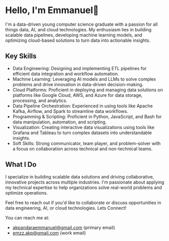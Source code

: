 # Hello, I'm Emmanuel👋

I'm a data-driven young computer science graduate with a passion for all things data, AI, and cloud technologies. My enthusiasm lies in building scalable data pipelines, developing machine learning models, and optimizing cloud-based solutions to turn data into actionable insights.

## Key Skills

- Data Engineering: Designing and implementing ETL pipelines for efficient data integration and workflow automation.
- Machine Learning: Leveraging AI models and LLMs to solve complex problems and drive innovation in data-driven decision-making.
- Cloud Platforms: Proficient in deploying and managing data solutions on platforms like Google Cloud, AWS, and Azure for data storage, processing, and analytics.
- Data Pipeline Orchestration: Experienced in using tools like Apache Kafka, Airflow, and Spark to streamline data workflows.
- Programming & Scripting: Proficient in Python, JavaScript, and Bash for data manipulation, automation, and scripting.
- Visualization: Creating interactive data visualizations using tools like Grafana and Tableau to turn complex datasets into understandable insights.
- Soft Skills: Strong communicator, team player, and problem-solver with a focus on collaboration across technical and non-technical teams.

## What I Do
I specialize in building scalable data solutions and driving collaborative, innovative projects across multiple industries. I'm passionate about applying my technical expertise to help organizations solve real-world problems and optimize operations.

Feel free to reach out if you'd like to collaborate or discuss opportunities in data engineering, AI, or cloud technologies. Lets Connect!

You can reach me at:
- akpandaraemmanuel@gmail.com (primary email)
- emzz.akp@gmail.com (work email)


<!--
**emmanuel-akpandara/emmanuel-akpandara** is a ✨ _special_ ✨ repository because its `README.md` (this file) appears on your GitHub profile.

Here are some ideas to get you started:

- 🔭 I’m currently working on ...
- 🌱 I’m currently learning ...
- 👯 I’m looking to collaborate on ...
- 🤔 I’m looking for help with ...
- 💬 Ask me about ...
- 📫 How to reach me: ...
- 😄 Pronouns: ...
- ⚡ Fun fact: ...
-->
